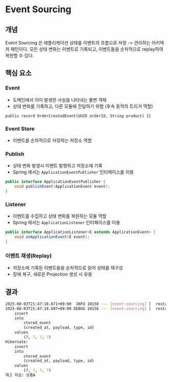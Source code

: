 # Event Sourcing
## 개념
Event Sourcing 은 애플리케이션 상태를 이벤트의 흐름으로 저장 -> 관리하는 아키텍처 패턴이다.
모든 상태 변화는 이벤트로 기록되고, 이벤트들을 순차적으로 replay하여 복원할 수 있다.

## 핵심 요소
### Event
* 도메인에서 이미 발생한 사실을 나타내는 불변 객체
* 상태 변화를 기록하고, 다른 모듈에 전달하기 위함 (후속 동작의 트리거 역할)
```text
public record OrderCreatedEvent(UUID orderId, String product) {}
```

### Event Store
* 이벤트를 순차적으로 저장하는 저장소 역할

### Publish
* 상태 변화 발생시 이벤트 발행하고 저장소에 기록
* Spring 에서는 `ApplicationEventPublisher` 인터페이스를 이용
```java
public interface ApplicationEventPublisher {
    void publishEvent(ApplicationEvent event);
}
```

### Listener
* 이벤트를 수집하고 상태 변화를 복원하는 모듈 역할
* Spring 에서는 `ApplicationListener` 인터페이스를 이용
```java
public interface ApplicationListener<E extends ApplicationEvent> {
    void onApplicationEvent(E event);
}
```

### 이벤트 재생(Replay)
- 저장소에 기록된 이벤트들을 순차적으로 읽어 상태를 재구성
- 장애 복구, 새로운 Projection 생성 시 유용

## 결과
```bash
2025-08-03T21:47:18.671+09:00  INFO 10158 --- [event-sourcing] [  restartedMain] c.s.s.e.EventSourcingApplication         : Started EventSourcingApplication in 1.439 seconds (process running for 1.652)
2025-08-03T21:47:18.697+09:00 DEBUG 10158 --- [event-sourcing] [  restartedMain] org.hibernate.SQL                        : 
    insert 
    into
        stored_event
        (created_at, payload, type, id) 
    values
        (?, ?, ?, ?)
Hibernate: 
    insert 
    into
        stored_event
        (created_at, payload, type, id) 
    values
        (?, ?, ?, ?)
재고 차감: 상품A

```
